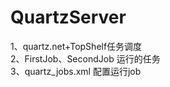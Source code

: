 # QuartzServer
1、quartz.net+TopShelf任务调度</br>
2、FirstJob、SecondJob 运行的任务</br>
3、quartz_jobs.xml 配置运行job</br>
